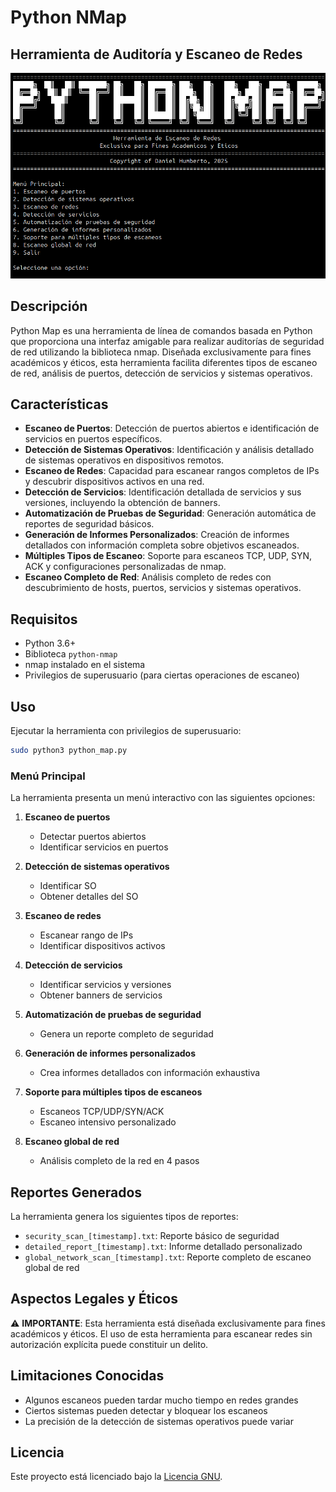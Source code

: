 # Python NMap

## Herramienta de Auditoría y Escaneo de Redes

![Imagen 1](Imagenes/1.png)

## Descripción

Python Map es una herramienta de línea de comandos basada en Python que proporciona una interfaz amigable para realizar auditorías de seguridad de red utilizando la biblioteca nmap. Diseñada exclusivamente para fines académicos y éticos, esta herramienta facilita diferentes tipos de escaneo de red, análisis de puertos, detección de servicios y sistemas operativos.

## Características

- **Escaneo de Puertos**: Detección de puertos abiertos e identificación de servicios en puertos específicos.
- **Detección de Sistemas Operativos**: Identificación y análisis detallado de sistemas operativos en dispositivos remotos.
- **Escaneo de Redes**: Capacidad para escanear rangos completos de IPs y descubrir dispositivos activos en una red.
- **Detección de Servicios**: Identificación detallada de servicios y sus versiones, incluyendo la obtención de banners.
- **Automatización de Pruebas de Seguridad**: Generación automática de reportes de seguridad básicos.
- **Generación de Informes Personalizados**: Creación de informes detallados con información completa sobre objetivos escaneados.
- **Múltiples Tipos de Escaneo**: Soporte para escaneos TCP, UDP, SYN, ACK y configuraciones personalizadas de nmap.
- **Escaneo Completo de Red**: Análisis completo de redes con descubrimiento de hosts, puertos, servicios y sistemas operativos.

## Requisitos

- Python 3.6+
- Biblioteca `python-nmap`
- nmap instalado en el sistema
- Privilegios de superusuario (para ciertas operaciones de escaneo)

## Uso

Ejecutar la herramienta con privilegios de superusuario:

```bash
sudo python3 python_map.py
```

### Menú Principal

La herramienta presenta un menú interactivo con las siguientes opciones:

1. **Escaneo de puertos**
   - Detectar puertos abiertos
   - Identificar servicios en puertos

2. **Detección de sistemas operativos**
   - Identificar SO
   - Obtener detalles del SO

3. **Escaneo de redes**
   - Escanear rango de IPs
   - Identificar dispositivos activos

4. **Detección de servicios**
   - Identificar servicios y versiones
   - Obtener banners de servicios

5. **Automatización de pruebas de seguridad**
   - Genera un reporte completo de seguridad

6. **Generación de informes personalizados**
   - Crea informes detallados con información exhaustiva

7. **Soporte para múltiples tipos de escaneos**
   - Escaneos TCP/UDP/SYN/ACK
   - Escaneo intensivo personalizado

8. **Escaneo global de red**
   - Análisis completo de la red en 4 pasos

## Reportes Generados

La herramienta genera los siguientes tipos de reportes:

- `security_scan_[timestamp].txt`: Reporte básico de seguridad
- `detailed_report_[timestamp].txt`: Informe detallado personalizado
- `global_network_scan_[timestamp].txt`: Reporte completo de escaneo global de red

## Aspectos Legales y Éticos

⚠️ **IMPORTANTE**: Esta herramienta está diseñada exclusivamente para fines académicos y éticos. El uso de esta herramienta para escanear redes sin autorización explícita puede constituir un delito. 

## Limitaciones Conocidas

- Algunos escaneos pueden tardar mucho tiempo en redes grandes
- Ciertos sistemas pueden detectar y bloquear los escaneos
- La precisión de la detección de sistemas operativos puede variar

## Licencia

Este proyecto está licenciado bajo la [Licencia GNU](LICENSE).
